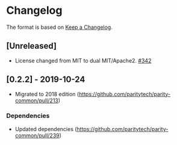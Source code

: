 # Changelog

The format is based on [Keep a Changelog]. 

[Keep a Changelog]: http://keepachangelog.com/en/1.0.0/

## [Unreleased]
- License changed from MIT to dual MIT/Apache2. [#342](https://github.com/paritytech/parity-common/pull/342)

## [0.2.2] - 2019-10-24
- Migrated to 2018 edition (https://github.com/paritytech/parity-common/pull/213)
### Dependencies
- Updated dependencies (https://github.com/paritytech/parity-common/pull/239)
